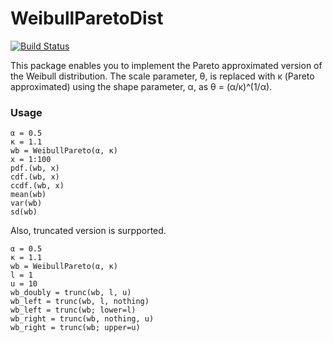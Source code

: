 # WeibullParetoDist

[![Build Status](https://github.com/toshiakiasakura/WeibullParetoDist.jl/actions/workflows/CI.yml/badge.svg?branch=main)](https://github.com/toshiakiasakura/WeibullParetoDist.jl/actions/workflows/CI.yml?query=branch%3Amain)


This package enables you to implement the Pareto approximated version of the Weibull distribution. 
The scale parameter, θ, is replaced with κ (Pareto approximated) using the shape parameter, α, as θ = (α/κ)^(1/α).

### Usage
```
α = 0.5
κ = 1.1
wb = WeibullPareto(α, κ)
x = 1:100
pdf.(wb, x)
cdf.(wb, x)
ccdf.(wb, x)
mean(wb)
var(wb)
sd(wb)
```

Also, truncated version is surpported.
```
α = 0.5
κ = 1.1
wb = WeibullPareto(α, κ)
l = 1
u = 10
wb_doubly = trunc(wb, l, u)
wb_left = trunc(wb, l, nothing)
wb_left = trunc(wb; lower=l)
wb_right = trunc(wb, nothing, u)
wb_right = trunc(wb; upper=u)
```